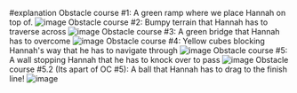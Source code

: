 #explanation
Obstacle course #1: A green ramp where we place Hannah on top of.
![image](https://github.com/user-attachments/assets/183cb765-40b7-4760-bb6d-ec35266cfe22)
Obstacle course #2: Bumpy terrain that Hannah has to traverse across
![image](https://github.com/user-attachments/assets/ec8f1ea2-76fb-4d8e-89a6-bbcd2f5afa86)
Obstacle course #3: A green bridge that Hannah has to overcome 
![image](https://github.com/user-attachments/assets/c4900af8-7dd5-4758-a470-6b024f08c029)
Obstacle course #4: Yellow cubes blocking Hannah's way that he has to navigate through
![image](https://github.com/user-attachments/assets/d0291ed6-bd98-4579-b62f-eb9d3f23e9a1)
Obstacle course #5: A wall stopping Hannah that he has to knock over to pass
![image](https://github.com/user-attachments/assets/5d28c01f-5f2f-4c8e-b17a-e5b6f76f4841)
Obstacle course #5.2 (Its apart of OC #5): A ball that Hannah has to drag to the finish line!
![image](https://github.com/user-attachments/assets/6d9cd434-2236-4afc-b0c1-d7ea6a14d146)
